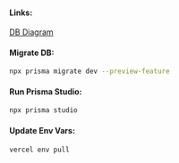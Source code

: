 #### Links:

[DB Diagram](https://drawsql.app/coriander/diagrams/bookhub#)

#### Migrate DB:

```bash
npx prisma migrate dev --preview-feature
```

#### Run Prisma Studio:

```bash
npx prisma studio
```

#### Update Env Vars:

```bash
vercel env pull
```
